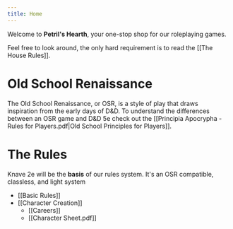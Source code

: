 ```yaml
---
title: Home
---
```

Welcome to **Petril's Hearth**, your one-stop shop for our roleplaying games. 

Feel free to look around, the only hard requirement is to read the [[The House Rules]].
# Old School Renaissance
The Old School Renaissance, or OSR, is a style of play that draws inspiration from the early days of D&D. To understand the differences between an OSR game and D&D 5e check out the [[Principia Apocrypha - Rules for Players.pdf|Old School Principles for Players]].
# The Rules
Knave 2e will be the **basis** of our rules system. It's an OSR compatible, classless, and light  system
- [[Basic Rules]]
- [[Character Creation]]
	- [[Careers]]
	- [[Character Sheet.pdf]]